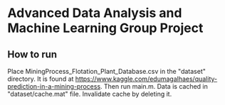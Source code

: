 # Advanced Data Analysis and Machine Learning Group Project

## How to run
Place MiningProcess_Flotation_Plant_Database.csv in the "dataset" directory. It is found at https://www.kaggle.com/edumagalhaes/quality-prediction-in-a-mining-process.
Then run main.m.
Data is cached in "dataset/cache.mat" file. Invalidate cache by deleting it.
